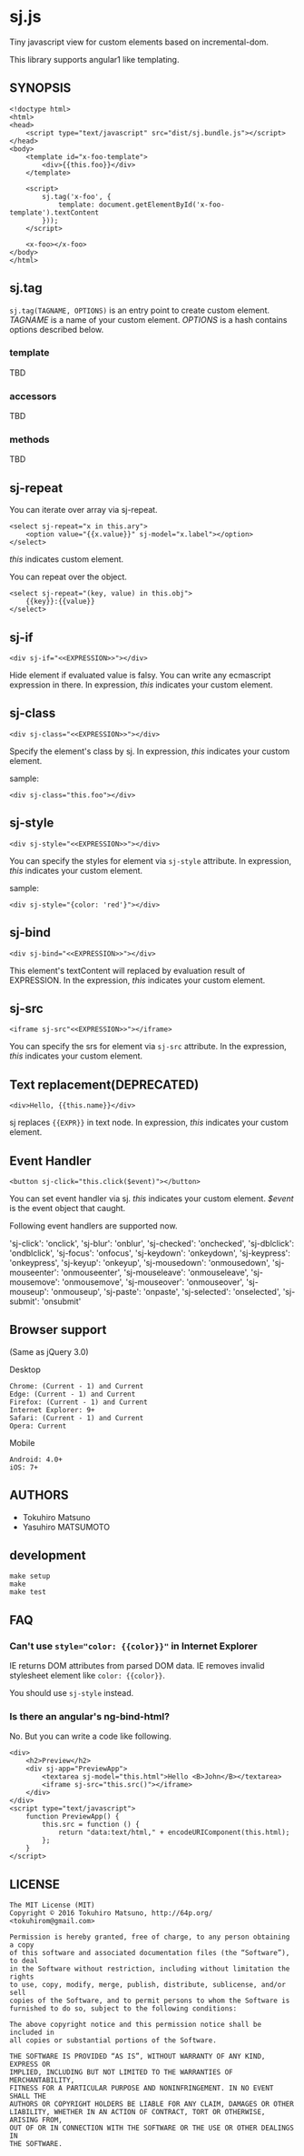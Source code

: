 # sj.js

Tiny javascript view for custom elements based on incremental-dom.

This library supports angular1 like templating.

## SYNOPSIS

    <!doctype html>
    <html>
    <head>
        <script type="text/javascript" src="dist/sj.bundle.js"></script>
    </head>
    <body>
        <template id="x-foo-template">
            <div>{{this.foo}}</div>
        </template>

        <script>
            sj.tag('x-foo', {
                template: document.getElementById('x-foo-template').textContent
            }));
        </script>

        <x-foo></x-foo>
    </body>
    </html>

## sj.tag

`sj.tag(TAGNAME, OPTIONS)` is an entry point to create custom element.
_TAGNAME_ is a name of your custom element.
_OPTIONS_ is a hash contains options described below.

### template

TBD

### accessors

TBD

### methods

TBD

## sj-repeat

You can iterate over array via sj-repeat.

    <select sj-repeat="x in this.ary">
        <option value="{{x.value}}" sj-model="x.label"></option>
    </select>

_this_ indicates custom element.

You can repeat over the object.

    <select sj-repeat="(key, value) in this.obj">
        {{key}}:{{value}}
    </select>

## sj-if

    <div sj-if="<<EXPRESSION>>"></div>

Hide element if evaluated value is falsy. You can write any ecmascript expression in there.
In expression, _this_ indicates your custom element.

## sj-class

    <div sj-class="<<EXPRESSION>>"></div>

Specify the element's class by sj.
In expression, _this_ indicates your custom element.

sample:

    <div sj-class="this.foo"></div>

## sj-style

    <div sj-style="<<EXPRESSION>>"></div>

You can specify the styles for element via `sj-style` attribute.
In expression, _this_ indicates your custom element.

sample:

    <div sj-style="{color: 'red'}"></div>

## sj-bind

    <div sj-bind="<<EXPRESSION>>"></div>

This element's textContent will replaced by evaluation result of EXPRESSION.
In the expression, _this_ indicates your custom element.

## sj-src

    <iframe sj-src"<<EXPRESSION>>"></iframe>

You can specify the srs for element via `sj-src` attribute.
In the expression, _this_ indicates your custom element.

## Text replacement(DEPRECATED)

    <div>Hello, {{this.name}}</div>

sj replaces `{{EXPR}}` in text node. In expression, _this_ indicates your custom element.

## Event Handler

    <button sj-click="this.click($event)"></button>

You can set event handler via sj.
_this_ indicates your custom element. _$event_ is the event object that caught.

Following event handlers are supported now.

  'sj-click': 'onclick',
  'sj-blur': 'onblur',
  'sj-checked': 'onchecked',
  'sj-dblclick': 'ondblclick',
  'sj-focus': 'onfocus',
  'sj-keydown': 'onkeydown',
  'sj-keypress': 'onkeypress',
  'sj-keyup': 'onkeyup',
  'sj-mousedown': 'onmousedown',
  'sj-mouseenter': 'onmouseenter',
  'sj-mouseleave': 'onmouseleave',
  'sj-mousemove': 'onmousemove',
  'sj-mouseover': 'onmouseover',
  'sj-mouseup': 'onmouseup',
  'sj-paste': 'onpaste',
  'sj-selected': 'onselected',
  'sj-submit': 'onsubmit'

## Browser support

(Same as jQuery 3.0)

Desktop

    Chrome: (Current - 1) and Current
    Edge: (Current - 1) and Current
    Firefox: (Current - 1) and Current
    Internet Explorer: 9+
    Safari: (Current - 1) and Current
    Opera: Current

Mobile

    Android: 4.0+
    iOS: 7+

## AUTHORS

 * Tokuhiro Matsuno
 * Yasuhiro MATSUMOTO

## development

    make setup
    make
    make test

## FAQ

### Can't use `style="color: {{color}}"` in Internet Explorer

IE returns DOM attributes from parsed DOM data.
IE removes invalid stylesheet element like `color: {{color}}`.

You should use `sj-style` instead.

### Is there an angular's ng-bind-html?

No. But you can write a code like following.

    <div>
        <h2>Preview</h2>
        <div sj-app="PreviewApp">
            <textarea sj-model="this.html">Hello <B>John</B></textarea>
            <iframe sj-src="this.src()"></iframe>
        </div>
    </div>
    <script type="text/javascript">
        function PreviewApp() {
            this.src = function () {
                return "data:text/html," + encodeURIComponent(this.html);
            };
        }
    </script>

## LICENSE

    The MIT License (MIT)
    Copyright © 2016 Tokuhiro Matsuno, http://64p.org/ <tokuhirom@gmail.com>

    Permission is hereby granted, free of charge, to any person obtaining a copy
    of this software and associated documentation files (the “Software”), to deal
    in the Software without restriction, including without limitation the rights
    to use, copy, modify, merge, publish, distribute, sublicense, and/or sell
    copies of the Software, and to permit persons to whom the Software is
    furnished to do so, subject to the following conditions:

    The above copyright notice and this permission notice shall be included in
    all copies or substantial portions of the Software.

    THE SOFTWARE IS PROVIDED “AS IS”, WITHOUT WARRANTY OF ANY KIND, EXPRESS OR
    IMPLIED, INCLUDING BUT NOT LIMITED TO THE WARRANTIES OF MERCHANTABILITY,
    FITNESS FOR A PARTICULAR PURPOSE AND NONINFRINGEMENT. IN NO EVENT SHALL THE
    AUTHORS OR COPYRIGHT HOLDERS BE LIABLE FOR ANY CLAIM, DAMAGES OR OTHER
    LIABILITY, WHETHER IN AN ACTION OF CONTRACT, TORT OR OTHERWISE, ARISING FROM,
    OUT OF OR IN CONNECTION WITH THE SOFTWARE OR THE USE OR OTHER DEALINGS IN
    THE SOFTWARE.
